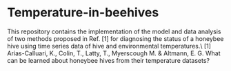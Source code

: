 # Temperature-in-beehives
This repository contains the implementation of the model and data analysis of two methods proposed in Ref. [1] for diagnosing the status of a honeybee hive using time series data of hive and environmental temperatures.\\
[1] Arias-Calluari, K., Colin, T., Latty, T., Myerscough M. & Altmann, E. G. What can be learned about honeybee hives from their temperature datasets?

